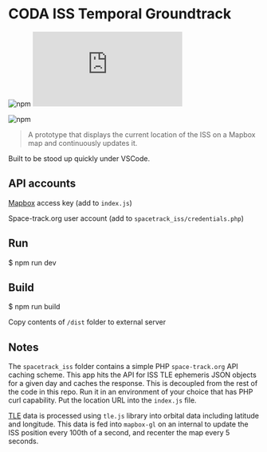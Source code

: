 CODA ISS Temporal Groundtrack
===========
![npm](https://img.shields.io/npm/v/mapbox-gl?label=mapbox-gl&style=flat-square&logo=webpack)
![npm](https://img.shields.io/npm/v/tle.js?label=tle.js&style=flat-square&logo=webpack)

![npm](https://img.shields.io/badge/dependencies-up--to--date-green?style=flat-square&logo=npm&color=success)

> A prototype that displays the current location of the ISS on a Mapbox map and continuously updates it.

Built to be stood up quickly under VSCode.

## API accounts
[Mapbox](https://www.mapbox.com/) access key (add to `index.js`)

Space-track.org user account (add to `spacetrack_iss/credentials.php`)

## Run
$ npm run dev

## Build
$ npm run build

Copy contents of `/dist` folder to external server

## Notes
The `spacetrack_iss` folder contains a simple PHP `space-track.org` API caching scheme. This app hits the API for ISS TLE ephemeris JSON objects for a given day and caches the response. This is decoupled from the rest of the code in this repo. Run it in an environment of your choice that has PHP curl capability. Put the location URL into the `index.js` file.

[TLE](https://en.wikipedia.org/wiki/Two-line_element_set) data is processed using `tle.js` library into orbital data including latitude and longitude. This data is fed into `mapbox-gl` on an internal to update the ISS position every 100th of a second, and recenter the map every 5 seconds. 